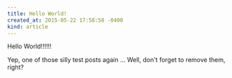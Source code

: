 ```yaml
---
title: Hello World!
created_at: 2015-05-22 17:58:58 -0400
kind: article
---
```


Hello World!!!!!!

<!-- more -->

Yep, one of those silly test posts again ...
Well, don't forget to remove them, right?
